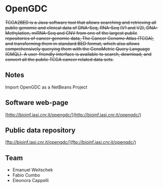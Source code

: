 # OpenGDC
~~TCGA2BED is a Java software tool that allows searching and retrieving all public genomic and clinical data of DNA-Seq, RNA-Seq (V1 and V2), DNA-Methylation, miRNA-Seq and CNV from one of the largest public repositories of cancer genomic data, The Cancer Genome Atlas (TCGA), and transforming them in standard BED format, which also allows comprehensively querying them with the GenoMetric Query Language (GMQL). A user-friendly interface is available to search, download, and convert all the public TCGA cancer related data sets.~~

## Notes
Import OpenGDC as a NetBeans Project

## Software web-page
[http://bioinf.iasi.cnr.it/opengdc/](http://bioinf.iasi.cnr.it/opengdc/)

## Public data repository
[ftp://bioinf.iasi.cnr.it/opengdc/](ftp://bioinf.iasi.cnr.it/opengdc/)

## Team
* Emanuel Weitschek
* Fabio Cumbo
* Eleonora Cappelli
